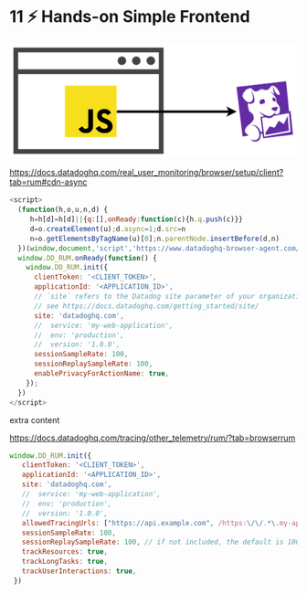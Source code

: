 # 11 ⚡ Hands-on Simple Frontend

![](../imgs/6c11decad6c54b3eb90b39139d8505b5.png)

https://docs.datadoghq.com/real_user_monitoring/browser/setup/client?tab=rum#cdn-async
```js
<script>
  (function(h,o,u,n,d) {
     h=h[d]=h[d]||{q:[],onReady:function(c){h.q.push(c)}}
     d=o.createElement(u);d.async=1;d.src=n
     n=o.getElementsByTagName(u)[0];n.parentNode.insertBefore(d,n)
  })(window,document,'script','https://www.datadoghq-browser-agent.com/us1/v6/datadog-rum.js','DD_RUM')
  window.DD_RUM.onReady(function() {
    window.DD_RUM.init({
      clientToken: '<CLIENT_TOKEN>',
      applicationId: '<APPLICATION_ID>',
      // `site` refers to the Datadog site parameter of your organization
      // see https://docs.datadoghq.com/getting_started/site/
      site: 'datadoghq.com',
      //  service: 'my-web-application',
      //  env: 'production',
      //  version: '1.0.0',
      sessionSampleRate: 100,
      sessionReplaySampleRate: 100,
      enablePrivacyForActionName: true,
    });
  })
</script>
```

extra content

https://docs.datadoghq.com/tracing/other_telemetry/rum/?tab=browserrum

```js
window.DD_RUM.init({
   clientToken: '<CLIENT_TOKEN>',
   applicationId: '<APPLICATION_ID>',
   site: 'datadoghq.com',
   //  service: 'my-web-application',
   //  env: 'production',
   //  version: '1.0.0',
   allowedTracingUrls: ["https://api.example.com", /https:\/\/.*\.my-api-domain\.com/, (url) => url.startsWith("https://api.example.com")],
   sessionSampleRate: 100,
   sessionReplaySampleRate: 100, // if not included, the default is 100
   trackResources: true,
   trackLongTasks: true,
   trackUserInteractions: true,
 })
```

